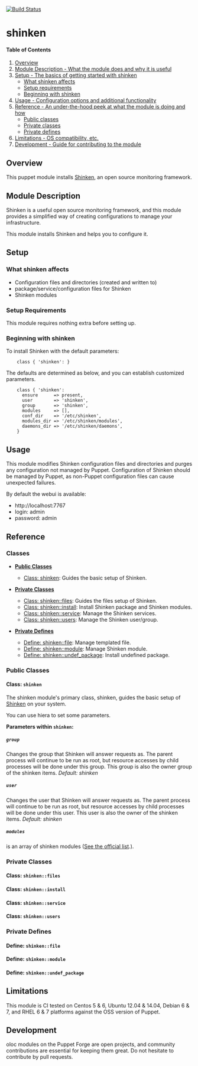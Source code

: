 [![Build Status](https://travis-ci.org/oloc/puppet-shinken.png)](https://travis-ci.org/oloc/puppet-shinken)
# shinken

#### Table of Contents

1. [Overview](#overview)
2. [Module Description - What the module does and why it is useful](#module-description)
3. [Setup - The basics of getting started with shinken](#setup)
    * [What shinken affects](#what-shinken-affects)
    * [Setup requirements](#setup-requirements)
    * [Beginning with shinken](#beginning-with-shinken)
4. [Usage - Configuration options and additional functionality](#usage)
5. [Reference - An under-the-hood peek at what the module is doing and how](#reference)
    * [Public classes](#public-classes)
    * [Private classes](#private-classes)
    * [Private defines](#private-defines)
5. [Limitations - OS compatibility, etc.](#limitations)
6. [Development - Guide for contributing to the module](#development)

## Overview

This puppet module installs [Shinken](http://www.shinken-monitoring.org/), an open source monitoring framework. 

## Module Description

Shinken is a useful open source monitoring framework, and this module provides a simplified way of creating configurations to manage your infrastructure.

This module installs Shinken and helps you to configure it.


## Setup

### What shinken affects

* Configuration files and directories (created and written to)
* package/service/configuration files for Shinken
* Shinken modules

### Setup Requirements

This module requires nothing extra before setting up.

### Beginning with shinken

To install Shinken with the default parameters:

~~~ puppet
    class { 'shinken': }
~~~

The defaults are determined as below, and you can establish customized parameters.

~~~ puppet
    class { 'shinken':
      ensure      => present,
      user        => 'shinken',
      group       => 'shinken',
      modules     => [],
      conf_dir    => '/etc/shinken',
      modules_dir => '/etc/shinken/modules',
      daemons_dir => '/etc/shinken/daemons',
    }
~~~

## Usage

This module modifies Shinken configuration files and directories and purges any configuration not managed by Puppet. Configuration of Shinken should be managed by Puppet, as non-Puppet configuration files can cause unexpected failures.

By default the webui is available:
* http://localhost:7767
* login: admin
* password: admin

## Reference

### Classes

- [**Public Classes**](#public-classes)
    * [Class: shinken](#class-shinken): Guides the basic setup of Shinken.

- [**Private Classes**](#private-classes)
    * [Class: shinken::files](#private-files): Guides the files setup of Shinken.
    * [Class: shinken::install](#private-install): Install Shinken package and Shinken modules.
    * [Class: shinken::service](#private-service): Manage the Shinken services.
    * [Class: shinken::users](#private-users): Manage the Shinken user/group.

- [**Private Defines**](#private-defines)
    * [Define: shinken::file](#define-file): Manage templated file.
    * [Define: shinken::module](#define-module): Manage Shinken module.
    * [Define: shinken::undef_package](#define-undef_package): Install undefined package.

### Public Classes

#### Class: `shinken`
The shinken module's primary class, shinken, guides the basic setup of [Shinken](http://www.shinken-monitoring.org/) on your system.

You can use hiera to set some parameters.

**Parameters within `shinken`:**

##### `group`

Changes the group that Shinken will answer requests as. The parent process will continue to be run as root, but resource accesses by child processes will be done under this group. This group is also the owner group of the shinken items. _Default: shinken_

##### `user`

Changes the user that Shinken will answer requests as. The parent process will continue to be run as root, but resource accesses by child processes will be done under this user. This user is also the owner of the shinken items. _Default: shinken_

##### `modules`

is an array of shinken modules ([See the official list](http://www.shinken.io/browse/modules/updated).).

### Private Classes

#### Class: `shinken::files`
#### Class: `shinken::install`
#### Class: `shinken::service`
#### Class: `shinken::users`

### Private Defines

#### Define: `shinken::file`
#### Define: `shinken::module`
#### Define: `shinken::undef_package`

## Limitations

This module is CI tested on Centos 5 & 6, Ubuntu 12.04 & 14.04, Debian 6 & 7, and RHEL 6 & 7 platforms against the OSS version of Puppet.

## Development

oloc modules on the Puppet Forge are open projects, and community contributions are essential for keeping them great.
Do not hesitate to contribute by pull requests.




